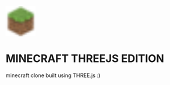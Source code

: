 <div>
    <img src="/public/favicon-16x16.png" alt="logo" width="80" height="80">
</div>

# MINECRAFT THREEJS EDITION

minecraft clone built using THREE.js :)
